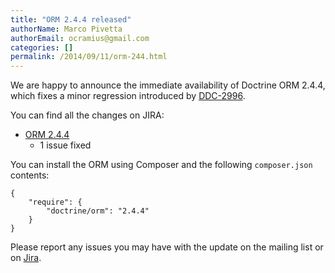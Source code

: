 ```yaml
---
title: "ORM 2.4.4 released"
authorName: Marco Pivetta
authorEmail: ocramius@gmail.com
categories: []
permalink: /2014/09/11/orm-244.html
---
```

We are happy to announce the immediate availability of Doctrine ORM
2.4.4, which fixes a minor regression introduced by
[DDC-2996](https://github.com/doctrine/orm/issues/3760).

You can find all the changes on JIRA:

-   [ORM
    2.4.4](http://www.doctrine-project.org/jira/browse/DDC/fixforversion/10720)
    - 1 issue fixed

You can install the ORM using Composer and the following `composer.json`
contents:

~~~~ {.sourceCode .json}
{
    "require": {
        "doctrine/orm": "2.4.4"
    }
}
~~~~

Please report any issues you may have with the update on the mailing
list or on [Jira](http://www.doctrine-project.org/jira).
